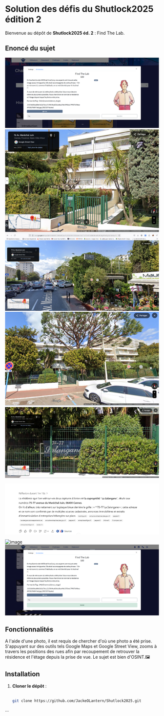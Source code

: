 # Solution des défis du Shutlock2025 édition 2

Bienvenue au dépôt de **Shutlock2025 éd. 2** : Find The Lab.

## Enoncé du sujet
![image](assets/images/enonce.png)
![image](assets/images/marechal_juin.png)
![image](assets/images/fleuriste_cannes.png)
![image](assets/images/residence_parking.png)
![image](assets/images/salangane.png)

![image](assets/images/adresse_cible.png)

![image](assets/images/lab.png)
![image](assets/images/correction.png)



## Fonctionnalités
A l'aide d'une photo, il est requis de chercher d'où une photo a été prise. S'appuyant sur des outils tels Google Maps et Google Street View, zooms à travers les positions des rues afin par recoupement de retrouver la résidence et l'étage depuis la prise de vue.
Le sujet est bien d'OSINT.🖼️ 

## Installation

1. **Cloner le dépôt** :
   ```bash

   git clone https://github.com/JackeOLantern/Shutlock2025.git

...
